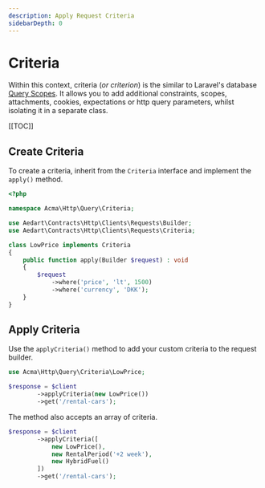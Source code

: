 ```yaml
---
description: Apply Request Criteria
sidebarDepth: 0
---
```


# Criteria

Within this context, criteria (_or criterion_) is the similar to Laravel's database [Query Scopes](https://laravel.com/docs/11.x/eloquent#query-scopes).
It allows you to add additional constraints, scopes, attachments, cookies, expectations or http query parameters, whilst isolating it in a separate class.  

[[TOC]]

## Create Criteria

To create a criteria, inherit from the `Criteria` interface and implement the `apply()` method.

```php
<?php

namespace Acma\Http\Query\Criteria;

use Aedart\Contracts\Http\Clients\Requests\Builder;
use Aedart\Contracts\Http\Clients\Requests\Criteria;

class LowPrice implements Criteria
{
    public function apply(Builder $request) : void
    {
        $request
            ->where('price', 'lt', 1500)
            ->where('currency', 'DKK');
    }
}
```

## Apply Criteria

Use the `applyCriteria()` method to add your custom criteria to the request builder.

```php
use Acma\Http\Query\Criteria\LowPrice;

$response = $client
        ->applyCriteria(new LowPrice())
        ->get('/rental-cars');
```

The method also accepts an array of criteria.

```php
$response = $client
        ->applyCriteria([
            new LowPrice(),
            new RentalPeriod('+2 week'),
            new HybridFuel()
        ])
        ->get('/rental-cars');
```
